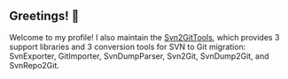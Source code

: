 ## Greetings! 👋

Welcome to my profile! I also maintain the [Svn2GitTools](https://github.com/Svn2GitTools), which provides 3 support libraries and 3 conversion tools for SVN to Git migration: SvnExporter, GitImporter, SvnDumpParser, Svn2Git, SvnDump2Git, and SvnRepo2Git.

<!--
**AlexNek/AlexNek** is a ✨ _special_ ✨ repository because its `README.md` (this file) appears on your GitHub profile.

Here are some ideas to get you started:

- 🔭 I’m currently working on ...
- 🌱 I’m currently learning ...
- 👯 I’m looking to collaborate on ...
- 🤔 I’m looking for help with ...
- 💬 Ask me about ...
- 📫 How to reach me: ...
- 😄 Pronouns: ...
- ⚡ Fun fact: ...
-->
